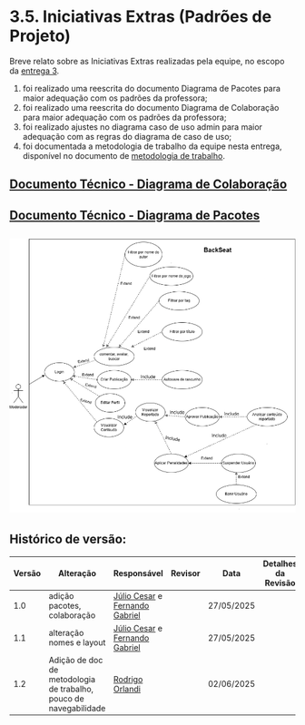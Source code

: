 # 3.5. Iniciativas Extras (Padrões de Projeto)

Breve relato sobre as Iniciativas Extras realizadas pela equipe, no escopo da [entrega 3](/PadroesDeProjeto/3.PadroesDeProjeto.md).

1) foi realizado uma reescrita do documento Diagrama de Pacotes para maior adequação com os padrões da professora;
2) foi realizado uma reescrita do documento Diagrama de Colaboração para maior adequação com os padrões da professora;
3) foi realizado ajustes no diagrama caso de uso admin para maior adequação com as regras do diagrama de caso de uso;
4) foi documentada a metodologia de trabalho da equipe nesta entrega, disponível no documento de [metodologia de trabalho](/docs/PadroesDeProjeto/Iniciativas%20extras/metodologia_trabalho.md).

[ Documento Técnico - Diagrama de Colaboração ](/PadroesDeProjeto/Iniciativas%20extras/Diagrama_de_Colaboracao_UML.md)
-----------------------------------------------------------------------------------------
[Documento Técnico - Diagrama de Pacotes](/PadroesDeProjeto/Iniciativas%20extras/Diagrama_de_Pacotes_UML.md)
-----------------------------------------------------------------------------------------
![Diagrama de Caso de Uso Admin](Iniciativas%20extras/Diagrama_Caso_De_Uso_Admin.drawio.png)
-----------------------------------------------------------------------------------------


## Histórico de versão:

| Versão | Alteração                  | Responsável     | Revisor | Data       | Detalhes da Revisão |
| -      | -                          | -               | -       | -          | -                   |
| 1.0    | adição pacotes, colaboração | [Júlio Cesar](https://github.com/Julio1099) e [Fernando Gabriel](https://github.com/show-dawn)| | 27/05/2025 | |
| 1.1    | alteração nomes e layout | [Júlio Cesar](https://github.com/Julio1099) e [Fernando Gabriel](https://github.com/show-dawn)| | 27/05/2025 | |
| 1.2    | Adição de doc de metodologia de trabalho, pouco de navegabilidade | [Rodrigo Orlandi](https://github.com/OrlandiRodrigo) | | 02/06/2025 | |
